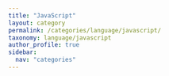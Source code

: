 ```yaml
---
title: "JavaScript"
layout: category
permalink: /categories/language/javascript/
taxonomy: language/javascript
author_profile: true
sidebar:
  nav: "categories"
---
```

